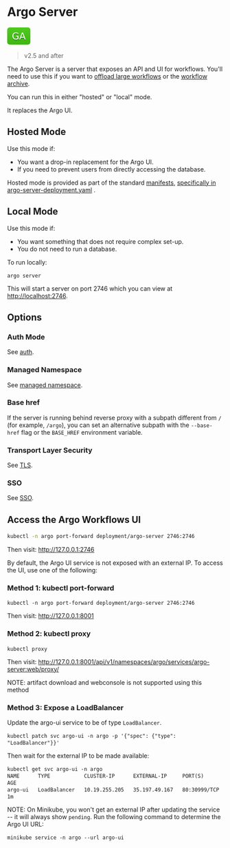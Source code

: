 # Argo Server

![GA](assets/ga.svg)

> v2.5 and after

The Argo Server is a server that exposes an API and UI for workflows. You'll need to use this if you want to [offload large workflows](offloading-large-workflows.md) or the [workflow archive](workflow-archive.md).

You can run this in either "hosted" or "local" mode.

It replaces the Argo UI.

## Hosted Mode

Use this mode if:

* You want a drop-in replacement for the Argo UI.
* If you need to prevent users from directly accessing the database.

Hosted mode is provided as part of the standard [manifests](https://github.com/argoproj/argo/blob/master/manifests), [specifically in argo-server-deployment.yaml](https://github.com/argoproj/argo/blob/master/manifests/base/argo-server/argo-server-deployment.yaml) .

## Local Mode

Use this mode if:

* You want something that does not require complex set-up.
* You do not need to run a database.

To run locally:

```
argo server
```

This will start a server on port 2746 which you can view at [http://localhost:2746](http://localhost:2746).

## Options

### Auth Mode

See [auth](argo-server-auth-mode.md).

### Managed Namespace

See [managed namespace](managed-namespace.md).

### Base href

If the server is running behind reverse proxy with a subpath different from `/` (for example, 
`/argo`), you can set an alternative subpath with the `--base-href` flag or the `BASE_HREF` 
environment variable.

### Transport Layer Security

See [TLS](tls.md).

### SSO 

See [SSO](argo-server-sso.md).


## Access the Argo Workflows UI

```sh
kubectl -n argo port-forward deployment/argo-server 2746:2746
```

Then visit: http://127.0.0.1:2746

By default, the Argo UI service is not exposed with an external IP. To access the UI, use one of the
following:

### Method 1: kubectl port-forward

```
kubectl -n argo port-forward deployment/argo-server 2746:2746
```

Then visit: http://127.0.0.1:8001

### Method 2: kubectl proxy

```
kubectl proxy
```

Then visit: http://127.0.0.1:8001/api/v1/namespaces/argo/services/argo-server:web/proxy/

NOTE: artifact download and webconsole is not supported using this method

### Method 3: Expose a LoadBalancer

Update the argo-ui service to be of type `LoadBalancer`.

```
kubectl patch svc argo-ui -n argo -p '{"spec": {"type": "LoadBalancer"}}'
```

Then wait for the external IP to be made available:

```
kubectl get svc argo-ui -n argo
NAME      TYPE           CLUSTER-IP      EXTERNAL-IP     PORT(S)        AGE
argo-ui   LoadBalancer   10.19.255.205   35.197.49.167   80:30999/TCP   1m
```

NOTE: On Minikube, you won't get an external IP after updating the service -- it will always show
`pending`. Run the following command to determine the Argo UI URL:

```
minikube service -n argo --url argo-ui
```
